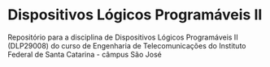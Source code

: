 # Dispositivos Lógicos Programáveis II

Repositório para a disciplina de Dispositivos Lógicos Programáveis II (DLP29008) do curso de Engenharia de Telecomunicações do Instituto Federal de Santa Catarina - câmpus São José
